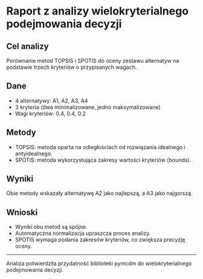 # Raport z analizy wielokryterialnego podejmowania decyzji

## Cel analizy
Porównanie metod TOPSIS i SPOTIS do oceny zestawu alternatyw na podstawie trzech kryteriów o przypisanych wagach.

## Dane
- 4 alternatywy: A1, A2, A3, A4
- 3 kryteria (dwa minimalizowane, jedno maksymalizowane)
- Wagi kryteriów: 0.4, 0.4, 0.2

## Metody
- TOPSIS: metoda oparta na odległościach od rozwiązania idealnego i antyidealnego.
- SPOTIS: metoda wykorzystująca zakresy wartości kryteriów (bounds).

## Wyniki
Obie metody wskazały alternatywę A2 jako najlepszą, a A3 jako najgorszą.

## Wnioski
- Wyniki obu metod są spójne.
- Automatyczna normalizacja upraszcza proces analizy.
- SPOTIS wymaga podania zakresów kryteriów, co zwiększa precyzję oceny.

---

Analiza potwierdziła przydatność biblioteki pymcdm do wielokryterialnego podejmowania decyzji.
